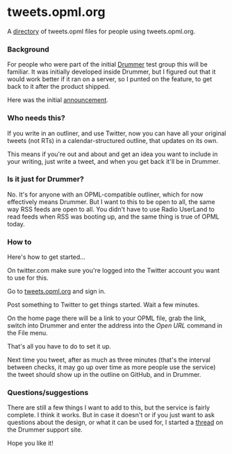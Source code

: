 # tweets.opml.org

A <a href="https://github.com/scripting/tweets.opml.org/tree/main/users">directory</a> of tweets.opml files for people using tweets.opml.org.

### Background

For people who were part of the initial <a href="http://drummer.scripting.com/">Drummer</a> test group this will be familiar. It was initially developed inside Drummer, but I figured out that it would work better if it ran on a server, so I punted on the feature, to get back to it after the product shipped.

Here was the initial <a href="http://scripting.com/drummer/blog/2021/09/19/164624.html?title=newFeatureTweetsopml">announcement</a>. 

### Who needs this?

If you write in an outliner, and use Twitter, now you can have all your original tweets (not RTs) in a calendar-structured outline, that updates on its own. 

This means if you're out and about and get an idea you want to include in your writing, just write a tweet, and when you get back it'll be in Drummer.

### Is it just for Drummer?

No. It's for anyone with an OPML-compatible outliner, which for now effectively means Drummer. But I want to this to be open to all, the same way RSS feeds are open to all. You didn't have to use Radio UserLand to read feeds when RSS was booting up, and the same thing is true of OPML today.

### How to

Here's how to get started...

On twitter.com make sure you're logged into the Twitter account you want to use for this. 

Go to <a href="http://tweets.opml.org/">tweets.opml.org</a> and sign in. 

Post something to Twitter to get things started. Wait a few minutes. 

On the home page there will be a link to your OPML file, grab the link, switch into Drummer and enter the address into the <i>Open URL</i> command in the File menu.

That's all you have to do to set it up.

Next time you tweet, after as much as three minutes (that's the interval between checks, it may go up over time as more people use the service) the tweet should show up in the outline on GitHub, and in Drummer. 

### Questions/suggestions

There are still a few things I want to add to this, but the service is fairly complete. I think it works. But in case it doesn't or if you just want to ask questions about the design, or what it can be used for, I started a <a href="https://github.com/scripting/drummerSupport/issues/130">thread</a> on the Drummer support site. 

Hope you like it!

